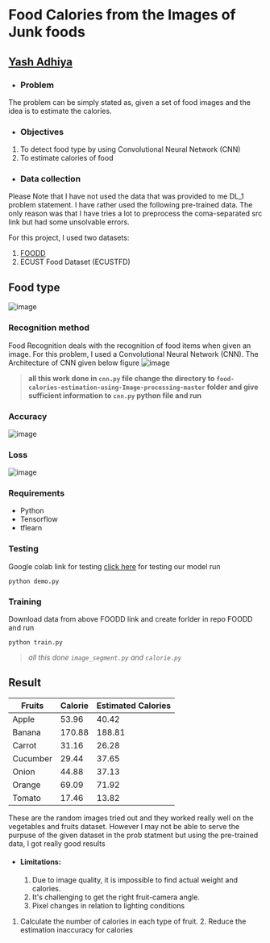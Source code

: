 
# Food Calories from the Images of Junk foods 


## [Yash Adhiya]([https://www.linkedin.com/in/vinayak-sable-675502131](https://www.linkedin.com/feed/)) 

+ ###  Problem
 The problem can be simply stated as, given a set of food images and the idea is to estimate the calories. 
+ ### Objectives
 1.	To detect food type by using Convolutional Neural Network (CNN)
 2.	To estimate calories of food
 

+ ### Data collection

Please Note that I have not used the data that was provided to me DL_1 problem statement. I have rather used the following pre-trained data. The only reason was that I have tries a lot to preprocess the coma-separated src link but had some unsolvable errors. 

For this project, I used two datasets:
1. [FOODD](https://drive.google.com/drive/folders/1rmVS_n6P1859trFxKhY7iHVywjTIRYwn?usp=sharing)
2. ECUST Food Dataset (ECUSTFD)


  
  
## Food type

![image](https://github.com/Yash-Adhiya/SmartSense_DL/assets/76459878/d71dc497-e4f1-412c-9a4e-d84aa86a0b18)








### Recognition method
Food Recognition deals with the recognition of food items when given an image. For this problem, I used a Convolutional Neural Network (CNN). The Architecture of  CNN given below figure 
![image](https://github.com/Yash-Adhiya/SmartSense_DL/assets/76459878/a2108d06-2f61-4541-85f9-13551926b53a)

> **all this work done in ```cnn.py``` file
change the directory to ```food-calories-estimation-using-Image-processing-master``` folder and give sufficient information to ```cnn.py``` python file and run**



### Accuracy 
![image](https://github.com/Yash-Adhiya/SmartSense_DL/assets/76459878/d4a07f8f-35d2-4c16-9afa-befaef6f189d)


### Loss
![image](https://github.com/Yash-Adhiya/SmartSense_DL/assets/76459878/fcff59fc-6908-48fd-b475-afcfd6718f94)






### Requirements
+ Python
+ Tensorflow 
+ tflearn


### Testing
Google colab link for testing [click here](https://colab.research.google.com/drive/1dRVXXVfX5vQ0Re1kW_yX4zwJBNzSezoa?usp=sharing)
for testing our model run
```
python demo.py
```

### Training
Download data from above FOODD link and create forlder in repo FOODD and run
```
python train.py
```


> *all this done ```image_segment.py``` and ```calorie.py```*



## Result

 | Fruits  | Calorie | Estimated Calories|
 | ------- | ------- | -----------------| 
 | Apple   |  53.96  |   40.42          |
 | Banana  |  170.88 |   188.81         |  
 | Carrot  |  31.16  |   26.28          |
 | Cucumber|  29.44  |   37.65          |
 | Onion   |  44.88  |   37.13          |  
 | Orange  |  69.09  |   71.92          |
 | Tomato  |  17.46  |   13.82          |

 These are the random images tried out and they worked really well on the vegetables and fruits dataset. However I may not be able to serve the purpuse of the given dataset in the prob statment but using the pre-trained data, I got really good results


+ #### Limitations:
    1. Due to image quality, it is impossible to find actual weight and calories.
    2. It's challenging to get the right fruit-camera angle.
    3. Pixel changes in relation to lighting conditions
    
1. Calculate the number of calories in each type of fruit.
    2. Reduce the estimation inaccuracy for calories
    





